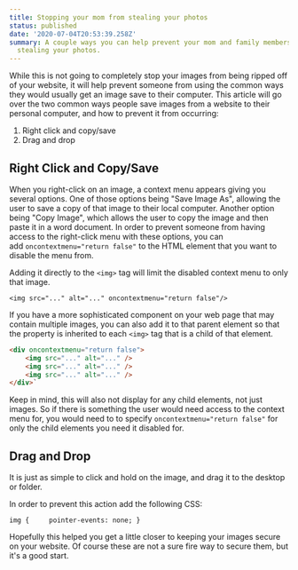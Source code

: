 ```yaml
---
title: Stopping your mom from stealing your photos
status: published
date: '2020-07-04T20:53:39.258Z'
summary: A couple ways you can help prevent your mom and family members from
  stealing your photos.
---
```

While this is not going to completely stop your images from being ripped off of your website, it will help prevent someone from using the common ways they would usually get an image save to their computer. This article will go over the two common ways people save images from a website to their personal computer, and how to prevent it from occurring:

1. Right click and copy/save
2. Drag and drop

## Right Click and Copy/Save

When you right-click on an image, a context menu appears giving you several options. One of those options being "Save Image As", allowing the user to save a copy of that image to their local computer. Another option being "Copy Image", which allows the user to copy the image and then paste it in a word document. In order to prevent someone from having access to the right-click menu with these options, you can add `oncontextmenu="return false"` to the HTML element that you want to disable the menu from.

Adding it directly to the `<img>` tag will limit the disabled context menu to only that image.

`<img src="..." alt="..." oncontextmenu="return false"/>`

If you have a more sophisticated component on your web page that may contain multiple images, you can also add it to that parent element so that the property is inherited to each `<img>` tag that is a child of that element.

```html
<div oncontextmenu="return false">
    <img src="..." alt="..." />
    <img src="..." alt="..." />
    <img src="..." alt="..." />
</div>`
```

Keep in mind, this will also not display for any child elements, not just images. So if there is something the user would need access to the context menu for, you would need to to specify `oncontextmenu="return false"` for only the child elements you need it disabled for.

## Drag and Drop

It is just as simple to click and hold on the image, and drag it to the desktop or folder.

In order to prevent this action add the following CSS:

`img {
    pointer-events: none;
}`

Hopefully this helped you get a little closer to keeping your images secure on your website. Of course these are not a sure fire way to secure them, but it's a good start.
